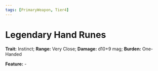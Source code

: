 ```yaml
---
tags: [PrimaryWeapon, Tier4]
---
```

# Legendary Hand Runes

**Trait:** Instinct; **Range:** Very Close; **Damage:** d10+9 mag; **Burden:** One-Handed

**Feature:** -
